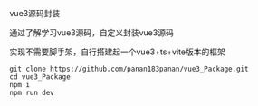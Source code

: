 vue3源码封装

通过了解学习vue3源码，自定义封装vue3源码

实现不需要脚手架，自行搭建起一个vue3+ts+vite版本的框架


```git
git clone https://github.com/panan183panan/vue3_Package.git
cd vue3_Package
npm i
npm run dev
```
